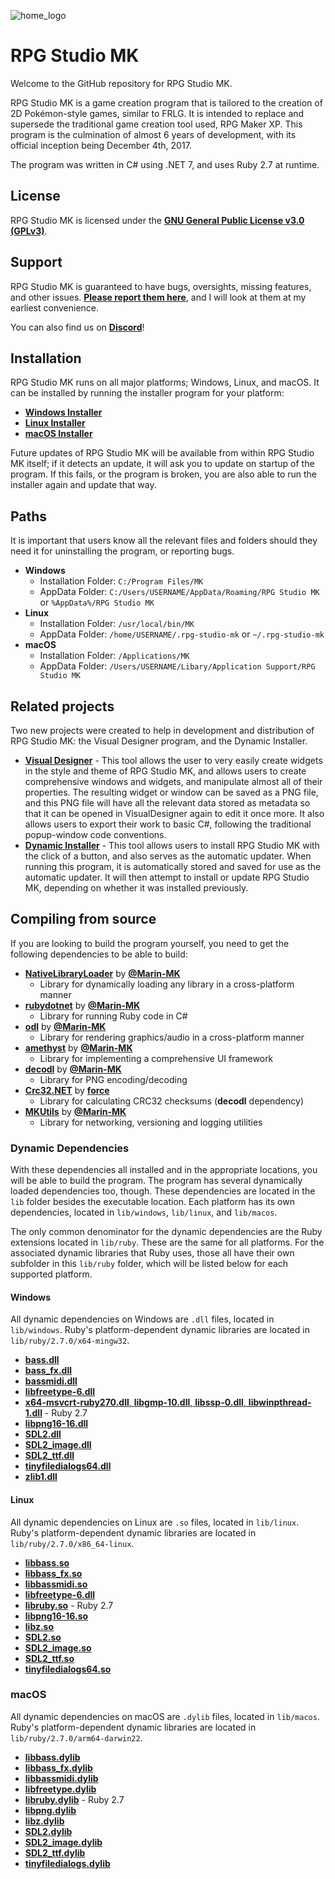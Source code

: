 ![home_logo](https://github.com/Marin-MK/RPG-Studio-MK/assets/25814892/b000346a-a4df-4dc5-8353-8862d685dd1b)

# RPG Studio MK

Welcome to the GitHub repository for RPG Studio MK.

RPG Studio MK is a game creation program that is tailored to the creation of 2D Pokémon-style games, similar to FRLG. It is intended to replace and supersede the traditional game creation tool used, RPG Maker XP. This program is the culmination of almost 6 years of development, with its official inception being December 4th, 2017.

The program was written in C# using .NET 7, and uses Ruby 2.7 at runtime.

## License
RPG Studio MK is licensed under the [**GNU General Public License v3.0 (GPLv3)**](https://github.com/Marin-MK/RPG-Studio-MK/blob/master/LICENSE).

## Support
RPG Studio MK is guaranteed to have bugs, oversights, missing features, and other issues. [**Please report them here**](https://github.com/Marin-MK/RPG-Studio-MK/issues), and I will look at them at my earliest convenience.

You can also find us on [**Discord**](https://discord.gg/Mmt3a3Y)!

## Installation
RPG Studio MK runs on all major platforms; Windows, Linux, and macOS. It can be installed by running the installer program for your platform:
- [**Windows Installer**](https://reliccastle.com/rpg-studio-mk/rpg-studio-mk-installer-win.exe)
- [**Linux Installer**](https://reliccastle.com/rpg-studio-mk/rpg-studio-mk-installer-linux)
- [**macOS Installer**](https://reliccastle.com/rpg-studio-mk/rpg-studio-mk-installer-macos)

Future updates of RPG Studio MK will be available from within RPG Studio MK itself; if it detects an update, it will ask you to update on startup of the program. If this fails, or the program is broken, you are also able to run the installer again and update that way.

## Paths
It is important that users know all the relevant files and folders should they need it for uninstalling the program, or reporting bugs.
- **Windows**
    - Installation Folder: `C:/Program Files/MK`
    - AppData Folder: `C:/Users/USERNAME/AppData/Roaming/RPG Studio MK` or `%AppData%/RPG Studio MK`
- **Linux**
    - Installation Folder: `/usr/local/bin/MK`
    - AppData Folder: `/home/USERNAME/.rpg-studio-mk` or `~/.rpg-studio-mk`
- **macOS**
    - Installation Folder: `/Applications/MK`
    - AppData Folder: `/Users/USERNAME/Libary/Application Support/RPG Studio MK`

## Related projects
Two new projects were created to help in development and distribution of RPG Studio MK: the Visual Designer program, and the Dynamic Installer.
- [**Visual Designer**](https://github.com/Marin-MK/MK-Visual-Designer) - This tool allows the user to very easily create widgets in the style and theme of RPG Studio MK, and allows users to create comprehensive windows and widgets, and manipulate almost all of their properties.
The resulting widget or window can be saved as a PNG file, and this PNG file will have all the relevant data stored as metadata so that it can be opened in VisualDesigner again to edit it once more. It also allows users to export their work to basic C#, following the traditional popup-window code conventions.
- [**Dynamic Installer**](https://github.com/Marin-MK/DynamicInstaller) - This tool allows users to install RPG Studio MK with the click of a button, and also serves as the automatic updater. When running this program, it is automatically stored and saved for use as the automatic updater.
It will then attempt to install or update RPG Studio MK, depending on whether it was installed previously.

## Compiling from source
If you are looking to build the program yourself, you need to get the following dependencies to be able to build:
- [**NativeLibraryLoader**](https://github.com/Marin-MK/NativeLibraryLoader) by [**@Marin-MK**](https://github.com/Marin-MK)
    - Library for dynamically loading any library in a cross-platform manner
- [**rubydotnet**](https://github.com/Marin-MK/rubydotnet) by [**@Marin-MK**](https://github.com/Marin-MK)
    - Library for running Ruby code in C#
- [**odl**](https://github.com/Marin-MK/odl) by [**@Marin-MK**](https://github.com/Marin-MK)
    - Library for rendering graphics/audio in a cross-platform manner
- [**amethyst**](https://github.com/Marin-MK/amethyst) by [**@Marin-MK**](https://github.com/Marin-MK)
    - Library for implementing a comprehensive UI framework
- [**decodl**](https://github.com/Marin-MK/decodl) by [**@Marin-MK**](https://github.com/Marin-MK)
    - Library for PNG encoding/decoding
- [**Crc32.NET**](https://www.nuget.org/packages/Crc32.NET/) by [**force**](https://www.nuget.org/profiles/force)
    - Library for calculating CRC32 checksums (**decodl** dependency)
- [**MKUtils**](https://github.com/Marin-MK/MKUtils) by [**@Marin-MK**](https://github.com/Marin-MK)
    - Library for networking, versioning and logging utilities

### Dynamic Dependencies
With these dependencies all installed and in the appropriate locations, you will be able to build the program. The program has several dynamically loaded dependencies too, though.
These dependencies are located in the `lib` folder besides the executable location. Each platform has its own dependencies, located in `lib/windows`, `lib/linux`, and `lib/macos`.

The only common denominator for the dynamic dependencies are the Ruby extensions located in `lib/ruby`. These are the same for all platforms. For the associated dynamic libraries that Ruby uses, those all have their own subfolder in this `lib/ruby` folder, which will be listed below for each supported platform.

#### Windows
All dynamic dependencies on Windows are `.dll` files, located in `lib/windows`. Ruby's platform-dependent dynamic libraries are located in `lib/ruby/2.7.0/x64-mingw32`.
- [**bass.dll**](https://www.un4seen.com/)
- [**bass_fx.dll**](https://www.un4seen.com/)
- [**bassmidi.dll**](https://www.un4seen.com/)
- [**libfreetype-6.dll**](https://freetype.org/)
- [**x64-msvcrt-ruby270.dll**, **libgmp-10.dll**, **libssp-0.dll**, **libwinpthread-1.dll**](https://www.ruby-lang.org/en/) - Ruby 2.7
- [**libpng16-16.dll**](http://www.libpng.org/pub/png/libpng.html)
- [**SDL2.dll**](https://github.com/libsdl-org/SDL)
- [**SDL2_image.dll**](https://github.com/libsdl-org/SDL_image)
- [**SDL2_ttf.dll**](https://github.com/libsdl-org/SDL_ttf)
- [**tinyfiledialogs64.dll**](https://github.com/native-toolkit/libtinyfiledialogs)
- [**zlib1.dll**](https://www.zlib.net/)

#### Linux
All dynamic dependencies on Linux are `.so` files, located in `lib/linux`. Ruby's platform-dependent dynamic libraries are located in `lib/ruby/2.7.0/x86_64-linux`.
- [**libbass.so**](https://www.un4seen.com/)
- [**libbass_fx.so**](https://www.un4seen.com/)
- [**libbassmidi.so**](https://www.un4seen.com/)
- [**libfreetype-6.dll**](https://freetype.org/)
- [**libruby.so**](https://www.ruby-lang.org/en/) - Ruby 2.7
- [**libpng16-16.so**](http://www.libpng.org/pub/png/libpng.html)
- [**libz.so**](https://www.zlib.net/)
- [**SDL2.so**](https://github.com/libsdl-org/SDL)
- [**SDL2_image.so**](https://github.com/libsdl-org/SDL_image)
- [**SDL2_ttf.so**](https://github.com/libsdl-org/SDL_ttf)
- [**tinyfiledialogs64.so**](https://github.com/native-toolkit/libtinyfiledialogs)

### macOS
All dynamic dependencies on macOS are `.dylib` files, located in `lib/macos`. Ruby's platform-dependent dynamic libraries are located in `lib/ruby/2.7.0/arm64-darwin22`.
- [**libbass.dylib**](https://www.un4seen.com/)
- [**libbass_fx.dylib**](https://www.un4seen.com/)
- [**libbassmidi.dylib**](https://www.un4seen.com/)
- [**libfreetype.dylib**](https://freetype.org/)
- [**libruby.dylib**](https://www.ruby-lang.org/en/) - Ruby 2.7
- [**libpng.dylib**](http://www.libpng.org/pub/png/libpng.html)
- [**libz.dylib**](https://www.zlib.net/)
- [**SDL2.dylib**](https://github.com/libsdl-org/SDL)
- [**SDL2_image.dylib**](https://github.com/libsdl-org/SDL_image)
- [**SDL2_ttf.dylib**](https://github.com/libsdl-org/SDL_ttf)
- [**tinyfiledialogs.dylib**](https://github.com/native-toolkit/libtinyfiledialogs)
